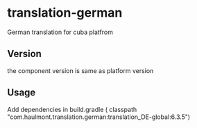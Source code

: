 # translation-german
German translation for cuba platfrom

## Version
the component version is same as platform version

## Usage

Add dependencies in build.gradle ( classpath "com.haulmont.translation.german:translation_DE-global:6.3.5")
